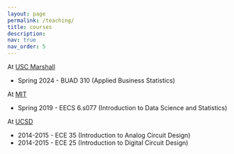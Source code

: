```yaml
---
layout: page
permalink: /teaching/
title: courses
description: 
nav: true
nav_order: 5
---
```


At [USC Marshall](https://www.marshall.usc.edu/)
- Spring 2024 - BUAD 310 (Applied Business Statistics)

At [MIT](https://www.mit.edu/)
- Spring 2019 - EECS 6.s077 (Introduction to Data Science and Statistics)

At [UCSD](https://ucsd.edu/)
- 2014-2015 - ECE 35 (Introduction to Analog Circuit Design)
- 2014-2015 - ECE 25 (Introduction to Digital Circuit Design)